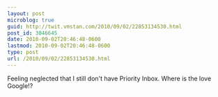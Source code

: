 ```yaml
---
layout: post
microblog: true
guid: http://twit.vmstan.com/2010/09/02/22853134530.html
post_id: 3046645
date: 2010-09-02T20:46:48-0600
lastmod: 2010-09-02T20:46:48-0600
type: post
url: /2010/09/02/22853134530.html
---
```

Feeling neglected that I still don't have Priority Inbox. Where is the love Google!?
